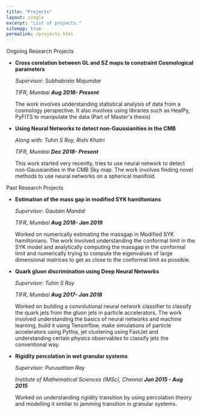 ```yaml
---
title: "Projects"
layout: single
excerpt: "List of projects."
sitemap: true
permalink: /projects.html
---
```


Ongoing Research Projects

-   **Cross corelation between GL and SZ maps to constraint Cosmological
    parameters**

    *Supervisor: Subhabrata Majumdar*

    *TIFR, Mumbai* ***Aug 2018- Present***

    The work involves understanding statistical analysis of data from a
    cosmology perspective. It also involves using libraries such as
    HealPy, PyFITS to manipulate the data (Part of Master's thesis)

-   **Using Neural Networks to detect non-Gaussianities in the CMB**

    *Along with: Tuhin S Roy, Rishi Khatri*

    *TIFR, Mumbai* ***Dec 2018- Present***

    This work started very recently, tries to use neural network to
    detect non-Gaussianities in the CMB Sky map. The work involves
    finding novel methods to use neural networks on a spherical
    manifold.

Past Research Projects

-   **Estimation of the mass gap in modified SYK hamiltonians**

    *Supervisor: Gautam Mandal*

    *TIFR, Mumbai* ***Aug 2018- Jan 2019***

    Worked on numerically estimating the massgap in Modified SYK
    hamiltonians. The work involved understanding the conformal limit in
    the SYK model and analytically computing the massgap in the
    conformal limit and numerically trying to compute the eigenvalues of
    large dimensional matrices to get as close to the conformal limit as
    possible.

-   **Quark gluon discrimination using Deep Neural Networks**

    *Supervisor: Tuhin S Roy*

    *TIFR, Mumbai* ***Aug 2017- Jan 2018***

    Worked on building a convolutional neural network classifier to
    classify the quark jets from the gluon jets in particle
    accelerators. The work involved understanding the basics of neural
    networks and machine learning, build it using Tensorflow, make
    simulations of particle accelerators using Pythia, jet clustering
    using FastJet and understanding certain physics observables to
    classify jets the conventional way.

-   **Rigidity percolation in wet granular systems**

    *Supervisor: Purusattam Ray*

    *Institute of Mathematical Sciences (IMSc), Chennai* ***Jun 2015 -
    Aug 2015***

    Worked on understanding rigidity transition by using percolation
    theory and modelling it similar to jamming transition in granular
    systems.

